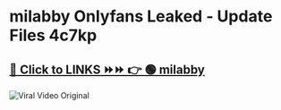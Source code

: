 
 # milabby Onlyfans Leaked - Update Files 4c7kp

## <h2><a href="https://clipsfans.com/milabby&ref=git">🔗 Click to LINKS ⏩⏩ 👉 🟢 milabby </a></h2>

<a href="https://clipsfans.com/milabby&ref=git" rel="nofollow" data-target="animated-image.originalLink"><img src="https://i.ibb.co.com/xMMVF88/686577567.gif" alt="Viral Video Original" style="max-width: 100%; display: inline-block;" data-target="animated-image.originalImage"></a>

